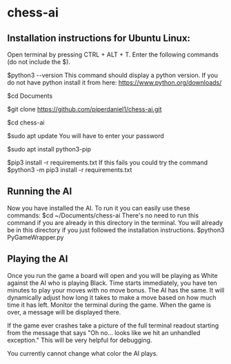 # chess-ai

## Installation instructions for Ubuntu Linux:
Open terminal by pressing CTRL + ALT + T.
Enter the following commands (do not include the $).

$python3 --version
   This command should display a python version. If you do not have python install it from here: https://www.python.org/downloads/
   
$cd Documents

$git clone https://github.com/piperdaniel1/chess-ai.git

$cd chess-ai

$sudo apt update
    You will have to enter your password
    
$sudo apt install python3-pip

$pip3 install -r requirements.txt
    If this fails you could try the command $python3 -m pip3 install -r requirements.txt

## Running the AI
Now you have installed the AI. To run it you can easily use these commands:
$cd ~/Documents/chess-ai
    There's no need to run this command if you are already in this directory in the terminal.
    You will already be in this directory if you just followed the installation instructions.
$python3 PyGameWrapper.py

## Playing the AI
Once you run the game a board will open and you will be playing as White against the AI who is playing Black.
Time starts immediately, you have ten minutes to play your moves with no move bonus. The AI has the same.
It will dynamically adjust how long it takes to make a move based on how much time it has left.
Monitor the terminal during the game. When the game is over, a message will be displayed there.

If the game ever crashes take a picture of the full terminal readout starting from the message that says "Oh no... looks like we hit an unhandled exception."
This will be very helpful for debugging.

You currently cannot change what color the AI plays.
